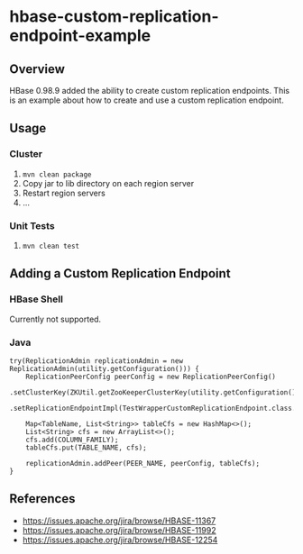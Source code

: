 # hbase-custom-replication-endpoint-example
## Overview
HBase 0.98.9 added the ability to create custom replication endpoints. This is an example about how to create and use a custom replication endpoint.

## Usage
### Cluster
1. `mvn clean package`
2. Copy jar to lib directory on each region server
3. Restart region servers
4. ...

### Unit Tests
1. `mvn clean test`

## Adding a Custom Replication Endpoint
### HBase Shell
Currently not supported.

### Java
```
try(ReplicationAdmin replicationAdmin = new ReplicationAdmin(utility.getConfiguration())) {
    ReplicationPeerConfig peerConfig = new ReplicationPeerConfig()
          .setClusterKey(ZKUtil.getZooKeeperClusterKey(utility.getConfiguration()))
          .setReplicationEndpointImpl(TestWrapperCustomReplicationEndpoint.class.getName());

    Map<TableName, List<String>> tableCfs = new HashMap<>();
    List<String> cfs = new ArrayList<>();
    cfs.add(COLUMN_FAMILY);
    tableCfs.put(TABLE_NAME, cfs);

    replicationAdmin.addPeer(PEER_NAME, peerConfig, tableCfs);
}
```

## References
* https://issues.apache.org/jira/browse/HBASE-11367
* https://issues.apache.org/jira/browse/HBASE-11992
* https://issues.apache.org/jira/browse/HBASE-12254
